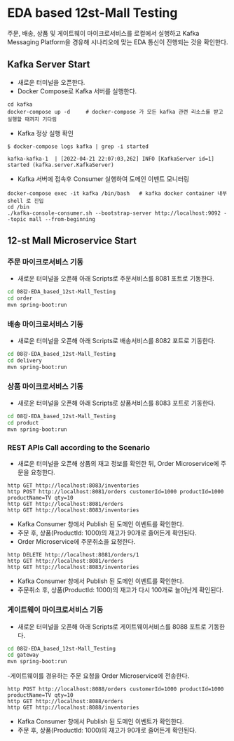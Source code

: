 # EDA based 12st-Mall Testing
주문, 배송, 상품 및 게이트웨이 마이크로서비스를 로컬에서 실행하고 Kafka Messaging Platform을 경유해 시나리오에 맞는 EDA 통신이 진행되는 것을 확인한다.

## Kafka Server Start
- 새로운 터미널을 오픈한다.
- Docker Compose로 Kafka 서버를 실행한다.
```
cd kafka
docker-compose up -d     # docker-compose 가 모든 kafka 관련 리소스를 받고 실행할 때까지 기다림
```

- Kafka 정상 실행 확인
```
$ docker-compose logs kafka | grep -i started    

kafka-kafka-1  | [2022-04-21 22:07:03,262] INFO [KafkaServer id=1] started (kafka.server.KafkaServer)
```

- Kafka 서버에 접속후 Consumer 실행하여 도메인 이벤트 모니터링 
```
docker-compose exec -it kafka /bin/bash   # kafka docker container 내부 shell 로 진입
cd /bin
./kafka-console-consumer.sh --bootstrap-server http://localhost:9092 --topic mall --from-beginning
```

## 12-st Mall Microservice Start

### 주문 마이크로서비스 기동
- 새로운 터미널을 오픈해 아래 Scripts로 주문서비스를 8081 포트로 기동한다.
```bash
cd 08강-EDA_based_12st-Mall_Testing
cd order
mvn spring-boot:run
```

### 배송 마이크로서비스 기동
- 새로운 터미널을 오픈해 아래 Scripts로 배송서비스를 8082 포트로 기동한다.
```bash
cd 08강-EDA_based_12st-Mall_Testing
cd delivery
mvn spring-boot:run
```

### 상품 마이크로서비스 기동
-  새로운 터미널을 오픈해 아래 Scripts로 상품서비스를 8083 포트로 기동한다.
```bash
cd 08강-EDA_based_12st-Mall_Testing
cd product
mvn spring-boot:run
```

### REST APIs Call according to the Scenario
- 새로운 터미널을 오픈해 상품의 재고 정보를 확인한 뒤, Order Microservice에 주문을 요청한다.
```
http GET http://localhost:8083/inventories
http POST http://localhost:8081/orders customerId=1000 productId=1000 productName=TV qty=10 
http GET http://localhost:8081/orders
http GET http://localhost:8083/inventories
```
- Kafka Consumer 창에서 Publish 된 도메인 이벤트를 확인한다.
- 주문 후, 상품(ProductId: 1000)의 재고가 90개로 줄어든게 확인된다.
- Order Microservice에 주문취소을 요청한다.
```
http DELETE http://localhost:8081/orders/1
http GET http://localhost:8081/orders
http GET http://localhost:8083/inventories
```
- Kafka Consumer 창에서 Publish 된 도메인 이벤트를 확인한다.
- 주문취소 후, 상품(ProductId: 1000)의 재고가 다시 100개로 늘어난게 확인된다.


### 게이트웨이 마이크로서비스 기동

-  새로운 터미널을 오픈해 아래 Scripts로 게이트웨이서비스를 8088 포트로 기동한다.
```bash
cd 08강-EDA_based_12st-Mall_Testing
cd gateway
mvn spring-boot:run
```

-게이트웨이를 경유하는 주문 요청을 Order Microservice에 전송한다.
```
http POST http://localhost:8088/orders customerId=1000 productId=1000 productName=TV qty=10 
http GET http://localhost:8088/orders
http GET http://localhost:8088/inventories
```
- Kafka Consumer 창에서 Publish 된 도메인 이벤트가 확인한다.
- 주문 후, 상품(ProductId: 1000)의 재고가 90개로 줄어든게 확인된다.